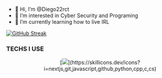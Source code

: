 - 👋 Hi, I’m @Diego22rct
- 👀 I’m interested in Cyber Security and Programing
- 🌱 I’m currently learning how to live IRL 

[![GitHub Streak](https://github-readme-streak-stats.herokuapp.com?user=Diego22rct&theme=highcontrast&hide_border=true)](https://git.io/streak-stats)

### TECHS I USE
<p align="center">
    [<img src="https://skillicons.dev/icons?i=,git,javascript,github,,python,cpp" />](https://skillicons.dev/icons?i=nextjs,git,javascript,github,python,cpp,c,cs)
</p>


<!---
Diego22rct/Diego22rct is a ✨ special ✨ repository because its `README.md` (this file) appears on your GitHub profile.
You can click the Preview link to take a look at your changes.
--->
